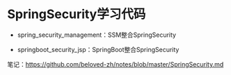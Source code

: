 # SpringSecurity学习代码



- spring_security_management：SSM整合SpringSecurity

- springboot_security_jsp：SpringBoot整合SpringSecurity


笔记：https://github.com/beloved-zh/notes/blob/master/SpringSecurity.md
